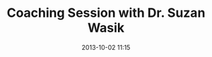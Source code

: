---
date: 2013-10-02 11:15
hour: 11:15 AM - 12:30 PM
title: Coaching Session with Dr. Suzan Wasik
child: y
name: Executive Coaching Session
company: 
categories: day1 eventbrite
expand: 
eventbrite: 8107201859
---